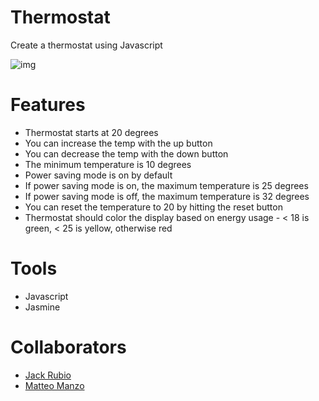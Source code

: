 Thermostat
==========
Create a thermostat using Javascript

![img]('thermo.png')

# Features

- Thermostat starts at 20 degrees
- You can increase the temp with the up button
- You can decrease the temp with the down button
- The minimum temperature is 10 degrees
- Power saving mode is on by default
- If power saving mode is on, the maximum temperature is 25 degrees
- If power saving mode is off, the maximum temperature is 32 degrees
- You can reset the temperature to 20 by hitting the reset button
- Thermostat should color the display based on energy usage - < 18 is green, < 25 is yellow, otherwise red

# Tools

- Javascript
- Jasmine

# Collaborators
- [Jack Rubio](https://github.com/JackRubio26)
- [Matteo Manzo](https://github.com/matteomanzo)
